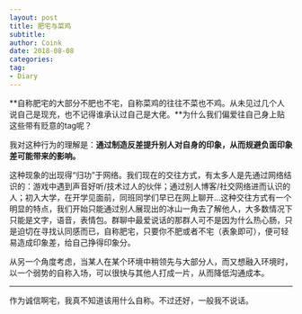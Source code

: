 ```yaml
---
layout: post
title: 肥宅与菜鸡
subtitle: 
author: Coink
date: 2018-08-08
categories:
tag:
- Diary
---
```


**自称肥宅的大部分不肥也不宅，自称菜鸡的往往不菜也不鸡。从未见过几个人说自己是现充，也不记得谁承认过自己是大佬。**为什么我们偏爱往自己身上贴这些带有贬意的tag呢？

我对这种行为的理解是：**通过制造反差提升别人对自身的印象，从而规避负面印象差可能带来的影响。**

这种现象的出现得“归功”于网络。我们现在的交往方式，有太多人是先通过网络结识的：游戏中遇到声音好听/技术过人的伙伴；通过别人博客/社交网络进而认识的人；初入大学，在开学见面前，同班同学们早已在网上聊开...这种交往方式有一个明显的特点，我们开始只能通过别人展现出的冰山一角去了解他人，大多数情况下只能是文字，语音，表情包。群聊中最爱说话的那群人可不是因为什么热心肠，只是迫切在寻找认同感而已，自称肥宅，只要你不肥或者不宅（表象即可），便可轻易造成印象差，给自己挣得印象分。

从另一个角度考虑，当某人在某个环境中稍领先与大部分人，而又想融入环境时，以一个弱势的自称入场，可以很快与其他人打成一片，从而降低沟通成本。

---

作为诚信啊宅，我真不知道该用什么自称。不过还好，一般我不说话。